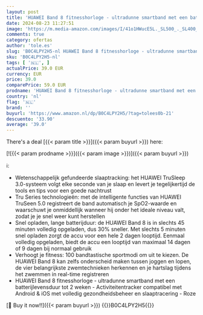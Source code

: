 ```yaml
---
layout: post
title: 'HUAWEI Band 8 fitnesshorloge - ultradunne smartband met een batterijlevensduur tot 2 weken - Activiteitentracker compatibel met Android & iOS met volledig gezondheidsbeheer en slaaptracering - Roze'
date: 2024-08-23 11:27:51
image: 'https://m.media-amazon.com/images/I/41o1HWucE5L._SL500_._SL400_.jpg'
comments: true
category: ofertas
author: 'tole.es'
slug: 'B0C4LPY2H5-nl HUAWEI Band 8 fitnesshorloge - ultradunne smartband met...'
sku: 'B0C4LPY2H5-nl'
tags: [ '🇳🇱', ]
actualPrice: 39.0 EUR
currency: EUR
price: 39.0
comparePrice: 59.0 EUR
prodname: 'HUAWEI Band 8 fitnesshorloge - ultradunne smartband met een batterijlevensduur tot 2 weken - Activiteitentracker compatibel met Android & iOS met volledig gezondheidsbeheer en slaaptracering - Roze'
country: 'nl'
flag: '🇳🇱'
brand: ''
buyurl: 'https://www.amazon.nl/dp/B0C4LPY2H5/?tag=tolees0b-21'
descuento: '33.90'
average: '39.0'
---
```


There's a deal [{{< param title >}}]({{< param buyurl >}})  here:

[![{{< param prodname >}}]({{< param image >}})]({{< param buyurl >}})

ℹ️:

- Wetenschappelijk gefundeerde slaaptracking: het HUAWEI TruSleep 3.0-systeem volgt elke seconde van je slaap en levert je tegelijkertijd de tools en tips voor een goede nachtrust
- Tru Series technologieën: met de intelligente functies van HUAWEI TruSeen 5.0 registreert de band automatisch je SpO2-waarde en waarschuwt je onmiddellijk wanneer hij onder het ideale niveau valt, zodat je je snel weer kunt herstellen
- Snel opladen, lange batterijduur: de HUAWEI Band 8 is in slechts 45 minuten volledig opgeladen, dus 30% sneller. Met slechts 5 minuten snel opladen zorgt de accu voor een hele 2 dagen looptijd. Eenmaal volledig opgeladen, biedt de accu een looptijd van maximaal 14 dagen of 9 dagen bij normaal gebruik
- Verhoogt je fitness: 100 bandtastische sportmodi om uit te kiezen. De HUAWEI Band 8 kan zelfs onderscheid maken tussen joggen en lopen, de vier belangrijkste zwemtechnieken herkennen en je hartslag tijdens het zwemmen in real-time registreren
- HUAWEI Band 8 fitnesshorloge - ultradunne smartband met een batterijlevensduur tot 2 weken - Activiteitentracker compatibel met Android & iOS met volledig gezondheidsbeheer en slaaptracering - Roze

[🛒 Buy it now!!]({{< param buyurl >}})
{{<world>}}B0C4LPY2H5{{</world>}}
